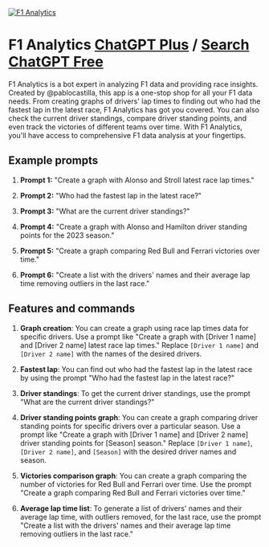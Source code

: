 
[![F1 Analytics](https://files.oaiusercontent.com/file-zQKCmw5FA7ONh2MHA0UZmRhN?se=2123-10-17T10%3A41%3A54Z&sp=r&sv=2021-08-06&sr=b&rscc=max-age%3D31536000%2C%20immutable&rscd=attachment%3B%20filename%3Dc5afe40a-a3f2-4df7-ba47-86f7566f76c3.png&sig=UBOOIxAf/hCDbpRxmmQmzgVq6Sir3mAcu9B2RpNSnbo%3D)](https://chat.openai.com/g/g-bYb6FPiJd-f1-analytics)

# F1 Analytics [ChatGPT Plus](https://chat.openai.com/g/g-bYb6FPiJd-f1-analytics) / [Search ChatGPT Free](https://gptcall.net/index.html#/?search=F1%20Analytics)

F1 Analytics is a bot expert in analyzing F1 data and providing race insights. Created by @pablocastilla, this app is a one-stop shop for all your F1 data needs. From creating graphs of drivers' lap times to finding out who had the fastest lap in the latest race, F1 Analytics has got you covered. You can also check the current driver standings, compare driver standing points, and even track the victories of different teams over time. With F1 Analytics, you'll have access to comprehensive F1 data analysis at your fingertips.

## Example prompts

1. **Prompt 1:** "Create a graph with Alonso and Stroll latest race lap times."

2. **Prompt 2:** "Who had the fastest lap in the latest race?"

3. **Prompt 3:** "What are the current driver standings?"

4. **Prompt 4:** "Create a graph with Alonso and Hamilton driver standing points for the 2023 season."

5. **Prompt 5:** "Create a graph comparing Red Bull and Ferrari victories over time."

6. **Prompt 6:** "Create a list with the drivers' names and their average lap time removing outliers in the last race."

## Features and commands

1. **Graph creation**: You can create a graph using race lap times data for specific drivers. Use a prompt like "Create a graph with [Driver 1 name] and [Driver 2 name] latest race lap times." Replace `[Driver 1 name]` and `[Driver 2 name]` with the names of the desired drivers.

2. **Fastest lap**: You can find out who had the fastest lap in the latest race by using the prompt "Who had the fastest lap in the latest race?"

3. **Driver standings**: To get the current driver standings, use the prompt "What are the current driver standings?"

4. **Driver standing points graph**: You can create a graph comparing driver standing points for specific drivers over a particular season. Use a prompt like "Create a graph with [Driver 1 name] and [Driver 2 name] driver standing points for [Season] season." Replace `[Driver 1 name]`, `[Driver 2 name]`, and `[Season]` with the desired driver names and season.

5. **Victories comparison graph**: You can create a graph comparing the number of victories for Red Bull and Ferrari over time. Use the prompt "Create a graph comparing Red Bull and Ferrari victories over time."

6. **Average lap time list**: To generate a list of drivers' names and their average lap time, with outliers removed, for the last race, use the prompt "Create a list with the drivers' names and their average lap time removing outliers in the last race."


